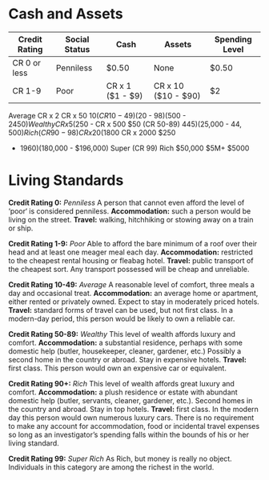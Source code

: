 <!-- TITLE: Credit Rating -->
<!-- SUBTITLE: A quick summary of Credit Rating -->

# Cash and Assets
 Credit Rating | Social Status | Cash | Assets | Spending Level
 --- | --- | --- | --- | ---
CR 0 or less | Penniless | $0.50 | None | $0.50
CR 1-9 | Poor | CR x 1 ($1 - $9) | CR x 10 ($10 - $90) | $2

 Average
 CR x 2
 CR x 50
 $10
 (CR 10-49)
 ($20 - $98)
 ($500 - $2450)
Wealthy
 CR x 5 ($250 -
 CR x 500
 $50
(CR 50-89)
 $445)
 ($25,000 - $44,500)
Rich (CR 90-98)
 CR x 20 ($1800
 CR x 2000
 $250
- $1960)
 ($180,000 -
$196,000)
 Super (CR 99)
 Rich
 $50,000
 $5M+
 $5000
# Living Standards
**Credit Rating 0:** *Penniless*
A person that cannot even afford the level of ‘poor‘ is considered penniless.
**Accommodation:** such a person would be living on the street.
**Travel:** walking, hitchhiking or stowing away on a train or ship.

**Credit Rating 1-9:** *Poor*
Able to afford the bare minimum of a roof over their head and at least one meager meal each day.
**Accommodation:** restricted to the cheapest rental housing or fleabag hotel.
**Travel:** public transport of the cheapest sort. Any transport possessed will be cheap and unreliable.

**Credit Rating 10-49:** *Average*
A reasonable level of comfort, three meals a day and occasional treat.
**Accommodation:** an average home or apartment, either rented or privately owned. Expect to stay in moderately priced hotels.
**Travel:** standard forms of travel can be used, but not first class. In a modern-day period, this person would be likely to own a reliable car.

**Credit Rating 50-89:** *Wealthy*
This level of wealth affords luxury and comfort.
**Accommodation:** a substantial residence, perhaps with some domestic help (butler, housekeeper, cleaner, gardener, etc.) Possibly a second home in the country or abroad. Stay in expensive hotels.
**Travel:** first class. This person would own an expensive car or equivalent.

**Credit Rating 90+:** *Rich*
This level of wealth affords great luxury and comfort.
**Accommodation:** a plush residence or estate with abundant domestic help (butler, servants, cleaner, gardener, etc.). Second homes in the country and abroad. Stay in top hotels.
**Travel:** first class. In the modern day this person would own numerous luxury cars. There is no requirement to make any account for accommodation, food or incidental travel expenses so long as an investigator’s spending falls within the bounds of his or her living standard. 

**Credit Rating 99:** *Super Rich*
As Rich, but money is really no object. Individuals in this category are among the richest in the world.

